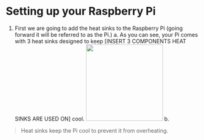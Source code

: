 # Setting up your Raspberry Pi

1. First we are going to add the heat sinks to the Raspberry Pi (going forward it will be referred to as the Pi.)
    a. As you can see, your Pi comes with 3 heat sinks designed to keep [INSERT 3 COMPONENTS HEAT SINKS ARE USED ON] cool. 
    <!-- ![Image of Pi with heat sinks](./Raspberry_Pi_setup_images/2_pi_with_sinks.jpg) -->
    <img src="./Raspberry_Pi_setup_images/2_pi_with_sinks" width="200" height="200" />
    b. 
> Heat sinks keep the Pi cool to prevent it from overheating.
